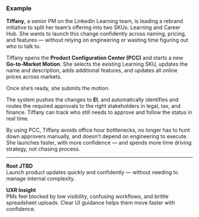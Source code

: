 ### Example

<!-- Persona -->
**Tiffany**, a senior PM on the LinkedIn Learning team, is leading a rebrand initiative to split her team’s offering into two SKUs: Learning and Career Hub. She wants to launch this change confidently across naming, pricing, and features — without relying on engineering or wasting time figuring out who to talk to.

<!-- Concept -->
Tiffany opens the **Product Configuration Center (PCC)** and starts a new **Go-to-Market Motion**. She selects the existing Learning SKU, updates the name and description, adds additional features, and updates all online prices across markets.

<!-- Needs + Flow -->
Once she’s ready, she submits the motion.

The system pushes the changes to **EI**, and automatically identifies and routes the required approvals to the right stakeholders in legal, tax, and finance. Tiffany can track who still needs to approve and follow the status in real time.

<!-- Goals -->
By using PCC, Tiffany avoids office hour bottlenecks, no longer has to hunt down approvers manually, and doesn't depend on engineering to execute. She launches faster, with more confidence — and spends more time driving strategy, not chasing process.

---

<!-- JTBD -->
**Root JTBD**  
Launch product updates quickly and confidently — without needing to manage internal complexity.

<!-- UXR -->
**UXR Insight**  
PMs feel blocked by low visibility, confusing workflows, and brittle spreadsheet uploads. Clear UI guidance helps them move faster with confidence.